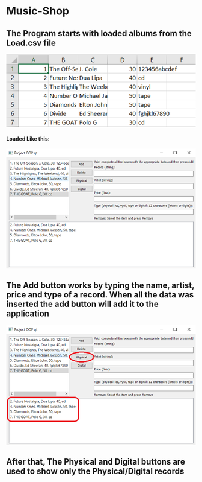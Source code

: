 # Music-Shop

## The Program starts with loaded albums from the Load.csv file
![Load](Images/Image1.png)
#### Loaded Like this:
![Project](Images/Program.png)

## The Add button works by typing the name, artist, price and type of a record. When all the data was inserted the add button will add it to the application
![Project](Images/Program1.png)
## After that, The Physical and Digital buttons are used to show only the Physical/Digital records


